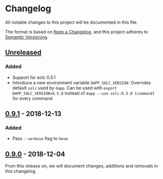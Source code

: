 # Changelog
All notable changes to this project will be documented in this file.

The format is based on [Keep a Changelog](https://keepachangelog.com/en/1.0.0/),
and this project adheres to [Semantic Versioning](https://semver.org/spec/v2.0.0.html).

## [Unreleased]
### Added
- Support for solc 0.5.1
- Introduce a new environment variable `DAPP_SOLC_VERSION`. Overrides default `solc` used by `dapp`. Can be used with `export DAPP_SOLC_VERSION=0.5.0` instead of `dapp --use solc:0.5.0 [command]` for every command.

## [0.9.1] - 2018-12-13
### Added
- Pass `--verbose` flag to `hevm`

## [0.9.0] - 2018-12-04

From this release on, we will document changes, additions and removals in this
changelog.

[Unreleased]: https://github.com/dapphub/dapptools/compare/dapp/0.9.1...HEAD
[0.9.1]: https://github.com/dapphub/dapptools/tree/dapp/0.9.1
[0.9.0]: https://github.com/dapphub/dapptools/tree/dapp/0.9.0
